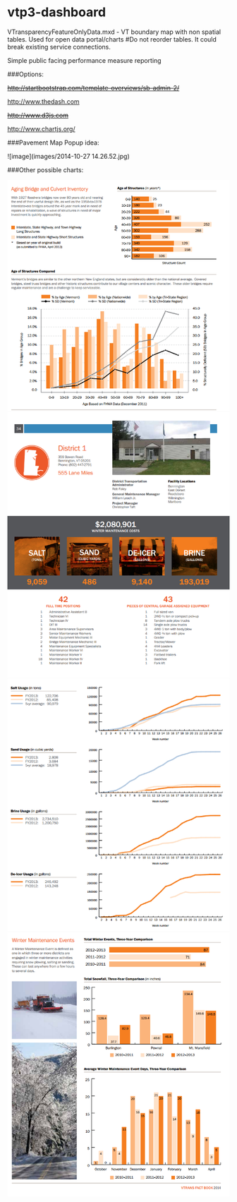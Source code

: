 vtp3-dashboard
==============

VTransparencyFeatureOnlyData.mxd - VT boundary map with non spatial tables. Used for open data portal/charts
#Do not reorder tables. It could break existing service connections.

Simple public facing performance measure reporting

###Options:

~~http://startbootstrap.com/template-overviews/sb-admin-2/~~

http://www.thedash.com

~~http://www.d3js.com~~

http://www.chartjs.org/

###Pavement Map Popup idea:

![image](images/2014-10-27 14.26.52.jpg)

###Other possible charts:

![image](images/bridges.png)
![image](images/districts.png)
![image](images/salt.png)
![image](images/winterfacts.png)
